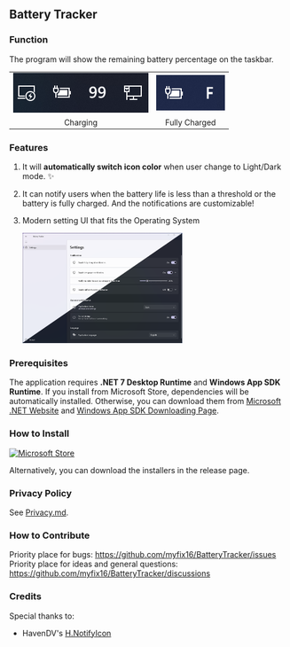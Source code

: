 ﻿## Battery Tracker

### Function
The program will show the remaining battery percentage on the taskbar.
<table>
	<tr>
		<td><img src=showcase2.png border=0></td>
		<td><img src=showcase1.png border=0></td>
	</tr>
	<tr>
		<td style="text-align: center; vertical-align: middle;">Charging</td>
		<td style="text-align: center; vertical-align: middle;">Fully Charged</td>
	</tr>
</table>

### Features
1. It will **automatically switch icon color** when user change to Light/Dark mode. ✨
2. It can notify users when the battery life is less than a threshold or the battery is fully charged. And the notifications are customizable!
3. Modern setting UI that fits the Operating System
	
	<img style="width:60%;" src=showcase5.png />

### Prerequisites
The application requires **.NET 7 Desktop Runtime** and **Windows App SDK Runtime**. If you install from Microsoft Store, dependencies will be automatically installed. 
Otherwise, you can download them from [Microsoft .NET Website](https://dotnet.microsoft.com/en-us/download/dotnet/7.0) and [Windows App SDK Downloading Page](https://learn.microsoft.com/en-us/windows/apps/windows-app-sdk/downloads).

### How to Install
<a href='https://www.microsoft.com/store/apps/9P1FBSLRNM43'>
	<img src='https://developer.microsoft.com/en-us/store/badges/images/English_get-it-from-MS.png' alt='Microsoft Store' width='160'/>
</a>

Alternatively, you can download the installers in the release page.

### Privacy Policy
See [Privacy.md](./Privacy.md).

### How to Contribute
Priority place for bugs: https://github.com/myfix16/BatteryTracker/issues  
Priority place for ideas and general questions: https://github.com/myfix16/BatteryTracker/discussions

### Credits
Special thanks to:
- HavenDV's [H.NotifyIcon](https://github.com/HavenDV/H.NotifyIcon)
